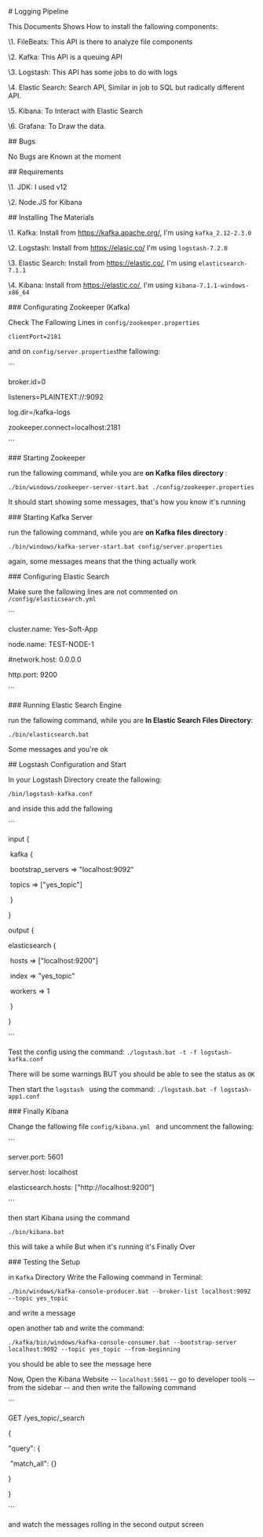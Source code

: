 \# Logging Pipeline 

This Documents Shows How to install the fallowing components:

\1. FileBeats: This API is there to analyze file components

\2. Kafka: This API is a queuing API

\3. Logstash: This API has some jobs to do with logs 

\4. Elastic Search: Search API, Similar in job to SQL but radically different API.

\5. Kibana: To Interact with Elastic Search 

\6. Grafana: To Draw the data.

\## Bugs

No Bugs are Known at the moment

\## Requirements

\1. JDK: I used v12

\2. Node.JS for Kibana

\## Installing The Materials

\1. Kafka: Install from <https://kafka.apache.org/>, I'm using `kafka_2.12-2.3.0`

\2. Logstash: Install from <https://elasic.co/>  I'm using `logstash-7.2.0`

\3. Elastic Search: Install from <https://elastic.co/>, I'm using `elasticsearch-7.1.1`

\4. Kibana: Install from <https://elastic.co/>, I'm using `kibana-7.1.1-windows-x86_64`

\### Configurating Zookeeper (Kafka)

Check The Fallowing Lines in `config/zookeeper.properties`

```
clientPort=2181
```

and on `config/server.properties`the fallowing:

\```

broker.id=0

listeners=PLAINTEXT://:9092

log.dir=/kafka-logs

zookeeper.connect=localhost:2181

\```

\### Starting Zookeeper 

run the fallowing command, while you are <b>on Kafka files directory </b>:

```
./bin/windows/zookeeper-server-start.bat ./config/zookeeper.properties
```

It should start showing some messages, that's how you know it's running

\### Starting Kafka Server

run the fallowing command, while you are <b>on Kafka files directory </b>:

```
./bin/windows/kafka-server-start.bat config/server.properties
```

again, some messages means that the thing actually work

\### Configuring Elastic Search

Make sure the fallowing lines are not commented on `/config/elasticsearch.yml`

\```

cluster.name: Yes-Soft-App

node.name: TEST-NODE-1

\#network.host: 0.0.0.0

http.port: 9200

\```

\### Running Elastic Search Engine

run the fallowing command, while you are <b>In Elastic Search Files Directory</b>:

```
./bin/elasticsearch.bat
```

Some messages and you're ok

\## Logstash Configuration and Start

In your Logstash Directory create the fallowing: 

```
/bin/logstash-kafka.conf
```

and inside this add the fallowing

\```

input {

​    kafka {

​            bootstrap_servers => "localhost:9092"

​            topics => ["yes_topic"]

​    }

}

output {

   elasticsearch {

​      hosts => ["localhost:9200"]

​      index => "yes_topic"

​      workers => 1

​    }

}

\```

Test the config using the command: `./logstash.bat -t -f logstash-kafka.conf`

There will be some warnings BUT you should be able to see the status as `OK`

Then start the `logstash ` using the command: `./logstash.bat -f logstash-app1.conf`

\### Finally Kibana

Change the fallowing file `config/kibana.yml ` and uncomment the fallowing:

\```

server.port: 5601

server.host: localhost

elasticsearch.hosts: ["http://localhost:9200"]

\```

then start Kibana using the command

```
./bin/kibana.bat
```

this will take a while But when it's running it's Finally Over

\### Testing the Setup 

in `Kafka` Directory Write the Fallowing command in Terminal:

```
./bin/windows/kafka-console-producer.bat --broker-list localhost:9092 --topic yes_topic
```

and write a message

open another tab and write the command:

```
./kafka/bin/windows/kafka-console-consumer.bat --bootstrap-server localhost:9092 --topic yes_topic --from-beginning
```

you should be able to see the message here

Now, Open the Kibana Website -- `localhost:5601` -- go to developer tools -- from the sidebar -- and then write the fallowing command

\```

GET /yes_topic/_search

{

  "query": {

​    "match_all": {}

  }

}

\```

and watch the messages rolling in the second output screen